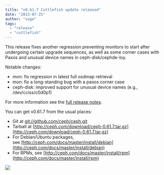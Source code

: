 ```yaml
---
title: "v0.61.7 Cuttlefish update released"
date: "2013-07-25"
author: "sage"
tags: 
  - "release"
  - "cuttlefish"
---
```


This release fixes another regression preventing monitors to start after undergoing certain upgrade sequences, as well as some corner cases with Paxos and unusual device names in ceph-disk/cephde-loy.

Notable changes:

- mon: fix regression in latest full osdmap retrieval
- mon: fix a long-standing bug with a paxos corner case
- ceph-disk: improved support for unusual device names (e.g., /dev/cciss/c0d0p1)

For more information see the [full release notes](http://ceph.com/docs/master/release-notes/#v0-61-7-cuttlefish).

You can get v0.61.7 from the usual places:

- Git at [git://github.com/ceph/ceph.git](http://github.com/ceph/ceph)
- Tarball at [http://ceph.com/download/ceph-0.61.7.tar.gz](http://ceph.com/download/ceph-0.61.7.tar.gz)
- For Debian/Ubuntu packages, see [http://ceph.com/docs/master/install/debian](http://ceph.com/docs/master/install/debian)
- For RPMs, see [http://ceph.com/docs/master/install/rpm](http://ceph.com/docs/master/install/rpm)

![](http://track.hubspot.com/__ptq.gif?a=268973&k=14&bu=http://ceph.com&r=http://ceph.com/releases/v0-61-7-cuttlefish-update-released/&bvt=rss&p=wordpress)
